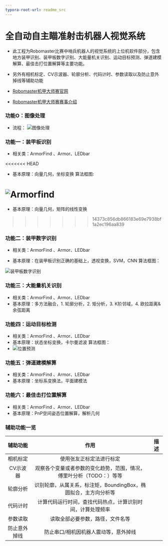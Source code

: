 ```yaml
---
typora-root-url: readme_src
---
```


# 全自动自主瞄准射击机器人视觉系统

- 此工程为Robomaster比赛中哨兵机器人的视觉系统的上位机软件部分，包含地方装甲识别、装甲板数字识别、大能量机关识别、运动目标预测、弹道建模解算、最佳击打位置解算等主要功能。
- 另外有相机标定、CV示波器、轮廓分析、代码计时、参数读取以及防止意外掉线等辅助功能
- [Robomaster机甲大师赛官网](https://www.robomaster.com/zh-CN	"机甲大师官方网站")

- [Robomaster机甲大师赛赛事介绍](https://www.robomaster.com/zh-CN/robo/overview/ "赛事介绍")
### 功能O：图像处理
- 流程：
![图像处理](/readme_src/图像处理.png)
### 功能一：装甲板识别

- 相关类：ArmorFind 、Armor、LEDbar 

<<<<<<< HEAD
- 基本原理：向量几何，坐标变换
  算法框图: 
  

![Armorfind](/readme_src/Armorfind.png)
=======
- 基本原理：向量几何，矩阵的线性变换
>>>>>>> 14373c856db866183e69e7938bf1a2ec196aa839

### 功能二：装甲数字识别
- 相关类：ArmorFind 、Armor、LEDbar 

- 基本原理：在装甲板识别正确的基础上，透视变换，SVM，CNN
  算法框图：

![装甲板数字识别](/readme_src/装甲板数字识别.png)


### 功能三：大能量机关识别
- 相关类：ArmorFind 、Armor、LEDbar 
- 基本原理：多方法融合，1. 轮廓分析，2. 矩分析，3. K阶邻域，4. 欧拉距离&余弦距离

### 功能四：运动目标检测
- 相关类：ArmorFind 、Armor、LEDbar 
- 基本原理：状态坐标变换，卡尔曼滤波
算法框图：
- ![位置预测](/readme_src/位置预测.png)

### 功能五：弹道建模解算
- 相关类：ArmorFind 、Armor、LEDbar 
- 基本原理：坐标系变换法，平面建模法

### 功能六：最佳击打位置解算
- 相关类：ArmorFind 、Armor、LEDbar 
- 基本原理：PnP空间姿态位置解算，解析几何

### 辅助功能一览

辅助功能|作用|描述
:-:|:--:|:--:
相机标定|使用张友正标定法进行标定|
CV示波器|观察各个变量或者参数的变化趋势，范围，情况，傅里叶分析（TODO：）等等|
轮廓分析|识别轮廓，从属关系，标注矩，BoundingBox，椭圆拟合，主方向分析等|
代码计时|计算代码运行时间，查找代码热点，计算识别时间，计算处理频率|
参数读取|读取全部必要参数，路径，文件名等|
防止意外掉线|防止串口/相机因机器人震动等，意外掉线|

